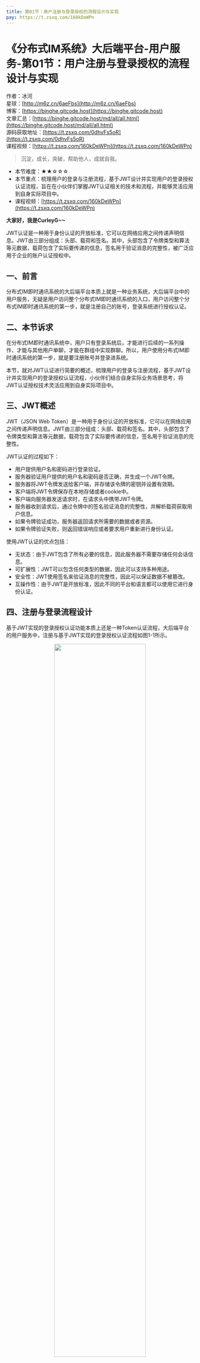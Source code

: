 ```yaml
---
title: 第01节：用户注册与登录授权的流程设计与实现
pay: https://t.zsxq.com/160kDeWPn
---
```


# 《分布式IM系统》大后端平台-用户服务-第01节：用户注册与登录授权的流程设计与实现

作者：冰河
<br/>星球：[http://m6z.cn/6aeFbs](http://m6z.cn/6aeFbs)
<br/>博客：[https://binghe.gitcode.host](https://binghe.gitcode.host)
<br/>文章汇总：[https://binghe.gitcode.host/md/all/all.html](https://binghe.gitcode.host/md/all/all.html)
<br/>源码获取地址：[https://t.zsxq.com/0dhvFs5oR](https://t.zsxq.com/0dhvFs5oR)
<br/>课程视频：[https://t.zsxq.com/160kDeWPn](https://t.zsxq.com/160kDeWPn)

> 沉淀，成长，突破，帮助他人，成就自我。

* 本节难度：★★☆☆☆
* 本节重点：梳理用户的登录与注册流程，基于JWT设计并实现用户的登录授权认证流程，旨在在小伙伴们掌握JWT认证相关的技术和流程，并能够灵活应用到自身实际项目中。
* 课程视频：[https://t.zsxq.com/160kDeWPn](https://t.zsxq.com/160kDeWPn)

**大家好，我是CurleyG~~**

JWT认证是一种用于身份认证的开放标准，它可以在网络应用之间传递声明信息。JWT由三部分组成：头部、载荷和签名。其中，头部包含了令牌类型和算法等元数据，载荷包含了实际要传递的信息，签名用于验证消息的完整性，被广泛应用于企业的账户认证授权中。

## 一、前言

分布式IM即时通讯系统的大后端平台本质上就是一种业务系统，大后端平台中的用户服务，无疑是用户访问整个分布式IM即时通讯系统的入口，用户访问整个分布式IM即时通讯系统的第一步，就是注册自己的账号，登录系统进行授权认证。

## 二、本节诉求

在分布式IM即时通讯系统中，用户只有登录系统后，才能进行后续的一系列操作，才能与其他用户单聊，才能在群组中实现群聊。所以，用户使用分布式IM即时通讯系统的第一步，就是要注册账号并登录进系统。

本节，就对JWT认证进行简要的概述，梳理用户的登录与注册流程，基于JWT设计并实现用户的登录授权认证流程，小伙伴们结合自身实际业务场景思考，将JWT认证授权技术灵活应用到自身实际项目中。

## 三、JWT概述

JWT（JSON Web Token）是一种用于身份认证的开放标准，它可以在网络应用之间传递声明信息。JWT由三部分组成：头部、载荷和签名。其中，头部包含了令牌类型和算法等元数据，载荷包含了实际要传递的信息，签名用于验证消息的完整性。

JWT认证的过程如下：

* 用户提供用户名和密码进行登录验证。
* 服务器验证用户提供的用户名和密码是否正确，并生成一个JWT令牌。
* 服务器将JWT令牌发送给客户端，并存储该令牌的密钥并设置有效期。
* 客户端将JWT令牌保存在本地存储或者cookie中。
* 客户端向服务器发送请求时，在请求头中携带JWT令牌。
* 服务器收到请求后，通过令牌中的签名验证消息的完整性，并解析载荷获取用户信息。
* 如果令牌验证成功，服务器返回请求所需要的数据或者资源。
* 如果令牌验证失败，则返回错误响应或者要求用户重新进行身份认证。

使用JWT认证的优点包括：

* 无状态：由于JWT包含了所有必要的信息，因此服务器不需要存储任何会话信息。
* 可扩展性：JWT可以包含任何类型的数据，因此可以支持多种用途。
* 安全性：JWT使用签名来验证消息的完整性，因此可以保证数据不被篡改。
* 互操作性：由于JWT是开放标准，因此不同的平台和语言都可以使用它进行身份认证。

## 四、注册与登录流程设计

基于JWT实现的登录授权认证功能本质上还是一种Token认证流程，大后端平台的用户服务中，注册与基于JWT实现的登录授权认证流程如图1-1所示。

<div align="center">
    <img src="https://binghe.gitcode.host/images/project/im/2024-01-05-001.png?raw=true" width="70%">
    <br/>
</div>

可以看到，用户基于大后端平台进行注册的流程如下所示。

## 查看完整文章

加入[冰河技术](https://public.zsxq.com/groups/15552115418882.html)知识星球，解锁完整技术文章与完整代码
